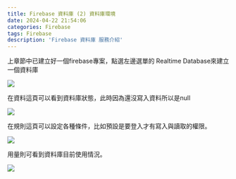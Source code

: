 ```yaml
---
title: Firebase 資料庫 (2) 資料庫環境
date: 2024-04-22 21:54:06
categories: Firebase
tags: Firebase 
description: 'Firebase 資料庫 服務介紹'
---
```


上章節中已建立好一個firebase專案，點選左邊選單的 Realtime Database來建立一個資料庫

![](https://cdn-images-1.medium.com/max/1000/1*e9v5rZWjhu4B0tuLOtvS_w.png)

在資料這頁可以看到資料庫狀態，此時因為還沒寫入資料所以是null

![](https://cdn-images-1.medium.com/max/1000/1*CLGTTmxho-OADRWcgnQWtA.png)

在規則這頁可以設定各種條件，比如預設是要登入才有寫入與讀取的權限。

![](https://cdn-images-1.medium.com/max/1000/1*U5X-nGPYisNe_G8eVPrDcw.png)

用量則可看到資料庫目前使用情況。

![](https://cdn-images-1.medium.com/max/1000/1*2pCHGJKkGHne36Ex0IVrvQ.png)